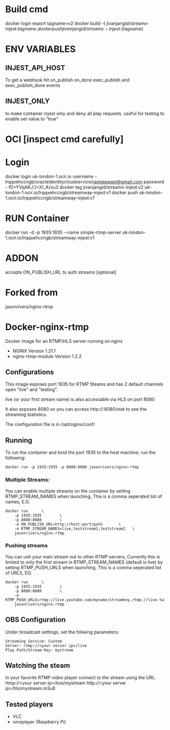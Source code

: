 # Build cmd 
docker login
export tagname=v2
docker build -t jivanjangid/streamx-injest:${tagname} .
docker push jivanjangid/streamx-injest:${tagname}

# ENV VARIABLES

## INJEST_API_HOST 
To get a webhook hit on_publish on_done exec_publish and exec_publish_done events

## INJEST_ONLY
to make container injest only and deny all play requests. useful for testing
to enable set value to "true"

# OCI [inspect cmd carefully]
# Login
docker login uk-london-1.ocir.io
username - lrqqxehccngb/oracleidentitycloudservice/ramjeewanj@gmail.com
password - fD+YVqAKJ:]>X)_A{xu3
docker tag jivanjangid/streamx-injest:v2 uk-london-1.ocir.io/lrqqxehccngb/streamway-injest:v1 
docker push uk-london-1.ocir.io/lrqqxehccngb/streamway-injest:v1

# RUN Container
docker run -d -p 1935:1935 --name simple-rtmp-server uk-london-1.ocir.io/lrqqxehccngb/streamway-injest:v1

# ADDON
accepts ON_PUBLISH_URL to auth streams [optional]

# Forked from
jasonrivers/nginx-rtmp

# Docker-nginx-rtmp
Docker image for an RTMP/HLS server running on nginx

* NGINX Version 1.21.1
* nginx-rtmp-module Version 1.2.2

## Configurations
This image exposes port 1935 for RTMP Steams and has 2 default channels open "live" and "testing".

live (or your first stream name) is also accessable via HLS on port 8080

It also exposes 8080 so you can access http://<your server ip>:8080/stat to see the streaming statistics.

The configuration file is in /opt/nginx/conf/

## Running

To run the container and bind the port 1935 to the host machine; run the following:
```
docker run -p 1935:1935 -p 8080:8080 jasonrivers/nginx-rtmp
```

### Multiple Streams:
You can enable multiple streams on the container by setting RTMP_STREAM_NAMES when launching, This is a comma seperated list of names, E.G.
```
docker run      \
    -p 1935:1935        \
    -p 8080:8080        \
    -e ON_PUBLISH_URL=http://host:port/path       \
    -e RTMP_STREAM_NAMES=live,teststream1,teststream2   \
    jasonrivers/nginx-rtmp
```

### Pushing streams
You can ush your main stream out to other RTMP servers, Currently this is limited to only the first stream in RTMP_STREAM_NAMES (default is live) by setting RTMP_PUSH_URLS when launching, This is a comma seperated list of URLS, EG:
```
docker run      \
    -p 1935:1935        \
    -p 8080:8080        \
    -e RTMP_PUSH_URLS=rtmp://live.youtube.com/myname/streamkey,rtmp://live.twitch.tv/app/streamkey
    jasonrivers/nginx-rtmp
```

## OBS Configuration
Under broadcast settings, set the follwing parameters:
```
Streaming Service: Custom
Server: rtmp://<your server ip>/live
Play Path/Stream Key: mystream
```

## Watching the steam

In your favorite RTMP video player connect to the stream using the URL:
rtmp://&lt;your server ip&gt;/live/mystream
http://&lt;your server ip&gt;/hls/mystream.m3u8

## Tested players
 * VLC
 * omxplayer (Raspberry Pi)
